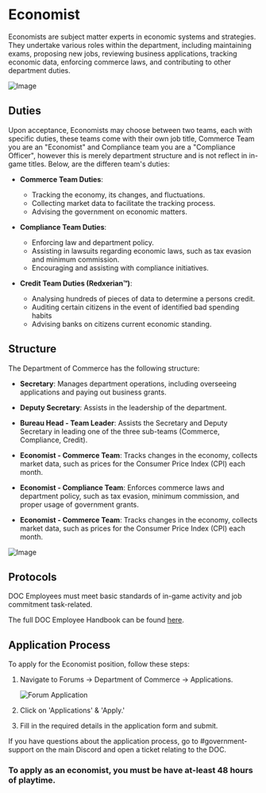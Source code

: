 # Economist

Economists are subject matter experts in economic systems and strategies. They undertake various roles within the department, including maintaining exams, proposing new jobs, reviewing business applications, tracking economic data, enforcing commerce laws, and contributing to other department duties.

![Image](https://media.discordapp.net/attachments/838356841217916989/1165657271733329980/2023-03-12_17.33.28.png?ex=6547a5ee&is=653530ee&hm=fa33d3222d577adda4fe453bdc6723627cebd43bf3baed91e5ea63540af5e4bf&=&width=1266&height=671)

## Duties

Upon acceptance, Economists may choose between two teams, each with specific duties, these teams come with their own job title, Commerce Team you are an "Economist" and Compliance team you are a "Compliance Officer", however this is merely department structure and is not reflect in in-game titles.
Below, are the differen team's duties:

- **Commerce Team Duties**:
  - Tracking the economy, its changes, and fluctuations.
  - Collecting market data to facilitate the tracking process.
  - Advising the government on economic matters.

- **Compliance Team Duties**:
  - Enforcing law and department policy.
  - Assisting in lawsuits regarding economic laws, such as tax evasion and minimum commission.
  - Encouraging and assisting with compliance initiatives.

- **Credit Team Duties (Redxerian™)**:
  - Analysing hundreds of pieces of data to determine a persons credit.
  - Auditing certain citizens in the event of identified bad spending habits 
  - Advising banks on citizens current economic standing.


## Structure

The Department of Commerce has the following structure:

- **Secretary**: Manages department operations, including overseeing applications and paying out business grants.

- **Deputy Secretary**: Assists in the leadership of the department.

- **Bureau Head - Team Leader**: Assists the Secretary and Deputy Secretary in leading one of the three sub-teams (Commerce, Compliance, Credit).

- **Economist - Commerce Team**: Tracks changes in the economy, collects market data, such as prices for the Consumer Price Index (CPI) each month.

- **Economist - Compliance Team**: Enforces commerce laws and department policy, such as tax evasion, minimum commission, and proper usage of government grants.

- **Economist - Commerce Team**: Tracks changes in the economy, collects market data, such as prices for the Consumer Price Index (CPI) each month.


![Image](https://media.discordapp.net/attachments/838356841217916989/1165656781675040768/2022-06-18_18.39.04.png?ex=6547a579&is=65353079&hm=9516f2ffedd3739e77d6ba08c36d6e66243971e927e6c251ea19d34ff4ab89f1&=&width=1266&height=671)

## Protocols

DOC Employees must meet basic standards of in-game activity and job commitment task-related.

The full DOC Employee Handbook can be found [here](https://www.democracycraft.net/threads/employee-handbook.9403/).

## Application Process

To apply for the Economist position, follow these steps:

1. Navigate to Forums -> Department of Commerce -> Applications.

   ![Forum Application](https://i.imgur.com/YMlWIHM.png)

2. Click on 'Applications' & 'Apply.'

3. Fill in the required details in the application form and submit.

If you have questions about the application process, go to #government-support on the main Discord and open a ticket relating to the DOC.

### To apply as an economist, you must be have at-least 48 hours of playtime.
